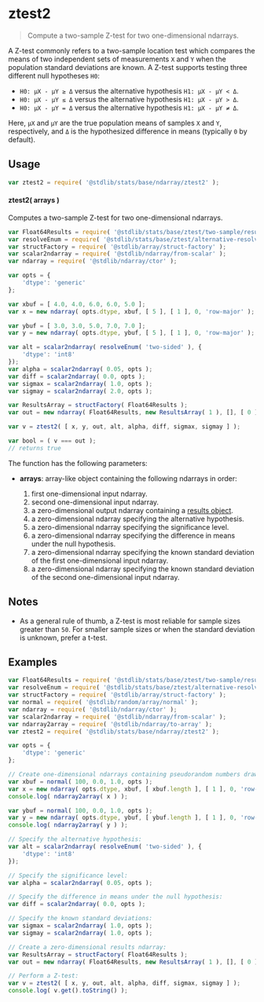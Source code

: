 <!--

@license Apache-2.0

Copyright (c) 2025 The Stdlib Authors.

Licensed under the Apache License, Version 2.0 (the "License");
you may not use this file except in compliance with the License.
You may obtain a copy of the License at

   http://www.apache.org/licenses/LICENSE-2.0

Unless required by applicable law or agreed to in writing, software
distributed under the License is distributed on an "AS IS" BASIS,
WITHOUT WARRANTIES OR CONDITIONS OF ANY KIND, either express or implied.
See the License for the specific language governing permissions and
limitations under the License.

-->

# ztest2

> Compute a two-sample Z-test for two one-dimensional ndarrays.

<section class="intro">

A Z-test commonly refers to a two-sample location test which compares the means of two independent sets of measurements `X` and `Y` when the population standard deviations are known. A Z-test supports testing three different null hypotheses `H0`:

-   `H0: μX - μY ≥ Δ` versus the alternative hypothesis `H1: μX - μY < Δ`.
-   `H0: μX - μY ≤ Δ` versus the alternative hypothesis `H1: μX - μY > Δ`.
-   `H0: μX - μY = Δ` versus the alternative hypothesis `H1: μX - μY ≠ Δ`.

Here, `μX` and `μY` are the true population means of samples `X` and `Y`, respectively, and `Δ` is the hypothesized difference in means (typically `0` by default).

</section>

<!-- /.intro -->

<section class="usage">

## Usage

```javascript
var ztest2 = require( '@stdlib/stats/base/ndarray/ztest2' );
```

#### ztest2( arrays )

Computes a two-sample Z-test for two one-dimensional ndarrays.

```javascript
var Float64Results = require( '@stdlib/stats/base/ztest/two-sample/results/float64' );
var resolveEnum = require( '@stdlib/stats/base/ztest/alternative-resolve-enum' );
var structFactory = require( '@stdlib/array/struct-factory' );
var scalar2ndarray = require( '@stdlib/ndarray/from-scalar' );
var ndarray = require( '@stdlib/ndarray/ctor' );

var opts = {
    'dtype': 'generic'
};

var xbuf = [ 4.0, 4.0, 6.0, 6.0, 5.0 ];
var x = new ndarray( opts.dtype, xbuf, [ 5 ], [ 1 ], 0, 'row-major' );

var ybuf = [ 3.0, 3.0, 5.0, 7.0, 7.0 ];
var y = new ndarray( opts.dtype, ybuf, [ 5 ], [ 1 ], 0, 'row-major' );

var alt = scalar2ndarray( resolveEnum( 'two-sided' ), {
    'dtype': 'int8'
});
var alpha = scalar2ndarray( 0.05, opts );
var diff = scalar2ndarray( 0.0, opts );
var sigmax = scalar2ndarray( 1.0, opts );
var sigmay = scalar2ndarray( 2.0, opts );

var ResultsArray = structFactory( Float64Results );
var out = new ndarray( Float64Results, new ResultsArray( 1 ), [], [ 0 ], 0, 'row-major' );

var v = ztest2( [ x, y, out, alt, alpha, diff, sigmax, sigmay ] );

var bool = ( v === out );
// returns true
```

The function has the following parameters:

-   **arrays**: array-like object containing the following ndarrays in order:

    1.  first one-dimensional input ndarray.
    2.  second one-dimensional input ndarray.
    3.  a zero-dimensional output ndarray containing a [results object][@stdlib/stats/base/ztest/two-sample/results/float64].
    4.  a zero-dimensional ndarray specifying the alternative hypothesis.
    5.  a zero-dimensional ndarray specifying the significance level.
    6.  a zero-dimensional ndarray specifying the difference in means under the null hypothesis.
    7.  a zero-dimensional ndarray specifying the known standard deviation of the first one-dimensional input ndarray.
    8.  a zero-dimensional ndarray specifying the known standard deviation of the second one-dimensional input ndarray.

</section>

<!-- /.usage -->

<section class="notes">

## Notes

-   As a general rule of thumb, a Z-test is most reliable for sample sizes greater than `50`. For smaller sample sizes or when the standard deviation is unknown, prefer a t-test.

</section>

<!-- /.notes -->

<section class="examples">

## Examples

<!-- eslint no-undef: "error" -->

```javascript
var Float64Results = require( '@stdlib/stats/base/ztest/two-sample/results/float64' );
var resolveEnum = require( '@stdlib/stats/base/ztest/alternative-resolve-enum' );
var structFactory = require( '@stdlib/array/struct-factory' );
var normal = require( '@stdlib/random/array/normal' );
var ndarray = require( '@stdlib/ndarray/ctor' );
var scalar2ndarray = require( '@stdlib/ndarray/from-scalar' );
var ndarray2array = require( '@stdlib/ndarray/to-array' );
var ztest2 = require( '@stdlib/stats/base/ndarray/ztest2' );

var opts = {
    'dtype': 'generic'
};

// Create one-dimensional ndarrays containing pseudorandom numbers drawn from a normal distribution:
var xbuf = normal( 100, 0.0, 1.0, opts );
var x = new ndarray( opts.dtype, xbuf, [ xbuf.length ], [ 1 ], 0, 'row-major' );
console.log( ndarray2array( x ) );

var ybuf = normal( 100, 0.0, 1.0, opts );
var y = new ndarray( opts.dtype, ybuf, [ ybuf.length ], [ 1 ], 0, 'row-major' );
console.log( ndarray2array( y ) );

// Specify the alternative hypothesis:
var alt = scalar2ndarray( resolveEnum( 'two-sided' ), {
    'dtype': 'int8'
});

// Specify the significance level:
var alpha = scalar2ndarray( 0.05, opts );

// Specify the difference in means under the null hypothesis:
var diff = scalar2ndarray( 0.0, opts );

// Specify the known standard deviations:
var sigmax = scalar2ndarray( 1.0, opts );
var sigmay = scalar2ndarray( 1.0, opts );

// Create a zero-dimensional results ndarray:
var ResultsArray = structFactory( Float64Results );
var out = new ndarray( Float64Results, new ResultsArray( 1 ), [], [ 0 ], 0, 'row-major' );

// Perform a Z-test:
var v = ztest2( [ x, y, out, alt, alpha, diff, sigmax, sigmay ] );
console.log( v.get().toString() );
```

</section>

<!-- /.examples -->

<!-- Section for related `stdlib` packages. Do not manually edit this section, as it is automatically populated. -->

<section class="related">

</section>

<!-- /.related -->

<!-- Section for all links. Make sure to keep an empty line after the `section` element and another before the `/section` close. -->

<section class="links">

[@stdlib/stats/base/ztest/two-sample/results/float64]: https://github.com/stdlib-js/stats/tree/main/base/ztest/two-sample/results/float64

</section>

<!-- /.links -->
